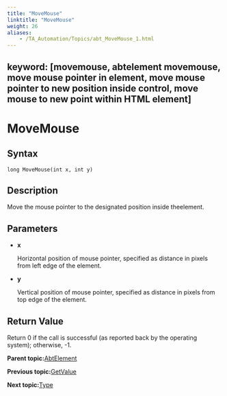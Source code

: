 ```yaml
--- 
title: "MoveMouse"
linktitle: "MoveMouse"
weight: 26
aliases: 
    - /TA_Automation/Topics/abt_MoveMouse_1.html
---
```

keyword: [movemouse, abtelement movemouse, move mouse pointer in element, move mouse pointer to new position inside control, move mouse to new point within HTML element]
---

# MoveMouse

## Syntax

`long MoveMouse(int x, int y)`

## Description

Move the mouse pointer to the designated position inside theelement.

## Parameters

-   **x**

    Horizontal position of mouse pointer, specified as distance in pixels from left edge of the element.

-   **y**

    Vertical position of mouse pointer, specified as distance in pixels from top edge of the element.


## Return Value

Return 0 if the call is successful \(as reported back by the operating system\); otherwise, -1.

**Parent topic:**[AbtElement](/TA_Automation/Topics/abt_AbtElement.html)

**Previous topic:**[GetValue](/TA_Automation/Topics/abt_GetValue_1.html)

**Next topic:**[Type](/TA_Automation/Topics/abt_Type_1.html)

